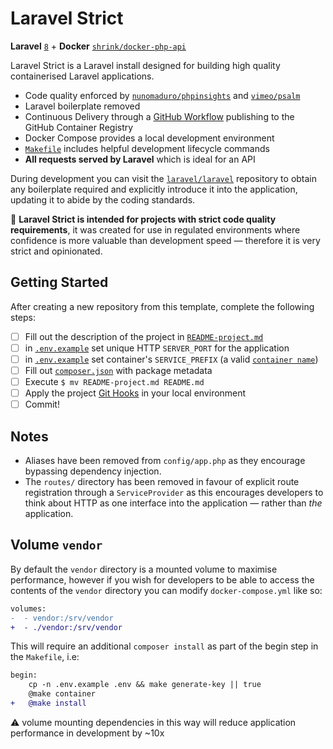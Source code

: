 # Laravel Strict

**Laravel** [`8`][laravel-8] + **Docker**
[`shrink/docker-php-api`][shrink/docker-php-api]

Laravel Strict is a Laravel install designed for building high quality
containerised Laravel applications.

* Code quality enforced by [`nunomaduro/phpinsights`][php-insights] and
  [`vimeo/psalm`][psalm]
* Laravel boilerplate removed
* Continuous Delivery through a [GitHub Workflow][workflows/build] publishing to
  the GitHub Container Registry
* Docker Compose provides a local development environment
* [`Makefile`](Makefile) includes helpful development lifecycle commands
* **All requests served by Laravel** which is ideal for an API

During development you can visit the [`laravel/laravel`][laravel/laravel]
repository to obtain any boilerplate required and explicitly introduce it into
the application, updating it to abide by the coding standards.

:thought_balloon: **Laravel Strict is intended for projects with strict code
quality requirements**, it was created for use in regulated environments where
confidence is more valuable than development speed — therefore it is very strict
and opinionated.

## Getting Started

After creating a new repository from this template, complete the following
steps:

- [ ] Fill out the description of the project in
      [`README-project.md`][readme-project]
- [ ] in [`.env.example`][.env.example] set unique HTTP `SERVER_PORT` for the
      application
- [ ] in [`.env.example`][.env.example] set container's `SERVICE_PREFIX` (a
      valid [`container name`][docker/name])
- [ ] Fill out [`composer.json`][composer.json] with package metadata
- [ ] Execute `$ mv README-project.md README.md`
- [ ] Apply the project [Git Hooks][hooks] in your local environment
- [ ] Commit!

## Notes

* Aliases have been removed from `config/app.php` as they encourage bypassing
  dependency injection.
* The `routes/` directory has been removed in favour of explicit route
  registration through a `ServiceProvider` as this encourages developers
  to think about HTTP as one interface into the application — rather than _the_
  application.

## Volume `vendor`

By default the `vendor` directory is a mounted volume to maximise performance,
however if you wish for developers to be able to access the contents of the
`vendor` directory you can modify `docker-compose.yml` like so:

```diff
volumes:
-  - vendor:/srv/vendor
+  - ./vendor:/srv/vendor
```

This will require an additional `composer install` as part of the begin step
in the `Makefile`, i.e:

```diff
begin:
	cp -n .env.example .env && make generate-key || true
	@make container
+	@make install
```

:warning: volume mounting dependencies in this way will reduce application
performance in development by ~10x

[laravel-8]: https://laravel.com/docs/8.x
[shrink/docker-php-api]: https://github.com/shrink/docker-php-api
[php-insights]: https://phpinsights.com
[psalm]: https://psalm.dev
[workflows/build]: .github/workflows/build.yml
[laravel/laravel]: https://github.com/laravel/laravel
[readme-project]: README-project.md
[.env.example]: .env.example
[composer.json]: composer.json
[docker/name]: https://github.com/moby/moby/blob/19.03/daemon/names/names.go#L6
[hooks]: README-project.md#hooks

